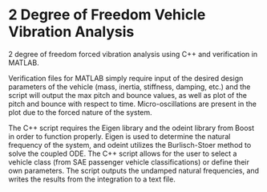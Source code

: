 # 2 Degree of Freedom Vehicle Vibration Analysis
2 degree of freedom forced vibration analysis using C++ and verification in MATLAB.

Verification files for MATLAB simply require input of the desired design parameters of the vehicle (mass, inertia, stiffness, damping, etc.) and the script will output the max pitch and bounce values, as well as plot of the pitch and bounce with respect to time. Micro-oscillations are present in the plot due to the forced nature of the system.

The C++ script requires the Eigen library and the odeint library from Boost in order to function properly. Eigen is used to determine the natural frequency of the system, and odeint utilizes the Burlisch-Stoer method to solve the coupled ODE. The C++ script allows for the user to select a vehicle class (from SAE passenger vehicle classifications) or define their own parameters. The script outputs the undamped natural frequencies, and writes the results from the integration to a text file.



